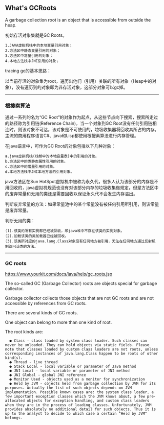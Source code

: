 ## What's GCRoots

A garbage collection root is an object that is accessible from outside the heap.

初始存活对象集就是GC Roots。

	1.JAVA虚拟机栈中的本地变量引用对象； 
	2.方法区中静态变量引用的对象； 
	3.方法区中常量引用的对象； 
	4.本地方法栈中JNI引用的对象；

tracing gc的基本思路：
	
以当前存活的对象集为root，遍历出他们（引用）关联的所有对象（Heap中的对象），没有遍历到的对象即为非存活对象，这部分对象可以gc掉。

---

### 根搜索算法

通过一系列的名为“GC Root”的对象作为起点，从这些节点向下搜索，搜索所走过的路径称为引用链(Reference Chain)，当一个对象到GC Root没有任何引用链相连时，则该对象不可达，该对象是不可使用的，垃圾收集器将回收其所占的内存。
主流的商用程序语言C#、java和Lisp都使用根搜素算法进行内存管理。


在java语言中，可作为GC Root的对象包括以下几种对象：

	a.java虚拟机栈(栈帧中的本地变量表)中的引用的对象。
	b.方法区中的类静态属性引用的对象。
	c.方法区中的常量引用的对象。
	d.本地方法栈中JNI本地方法的引用对象。

java方法区在Sun HotSpot虚拟机中被称为永久代，很多人认为该部分的内存是不用回收的，java虚拟机规范也没有对该部分内存的垃圾收集做规定，但是方法区中的废弃常量和无用的类还是需要回收以保证永久代不会发生内存溢出。

判断废弃常量的方法：如果常量池中的某个常量没有被任何引用所引用，则该常量是废弃常量。

判断无用的类：

	(1).该类的所有实例都已经被回收，即java堆中不存在该类的实例对象。
	(2).加载该类的类加载器已经被回收。
	(3).该类所对应的java.lang.Class对象没有任何地方被引用，无法在任何地方通过反射机制访问该类的方法。

---
### GC roots
https://www.yourkit.com/docs/java/help/gc_roots.jsp

The so-called GC (Garbage Collector) roots are objects special for garbage collector. 

Garbage collector collects those objects that are not GC roots and are not accessible by references from GC roots.

There are several kinds of GC roots. 

One object can belong to more than one kind of root. 

The root kinds are:

	  ● Class - class loaded by system class loader. Such classes can never be unloaded. They can hold objects via static fields. Please note that classes loaded by custom class loaders are not roots, unless corresponding instances of java.lang.Class happen to be roots of other kind(s).
	  ● Thread - live thread
	  ● Stack Local - local variable or parameter of Java method
	  ● JNI Local - local variable or parameter of JNI method
	  ● JNI Global - global JNI reference
	  ● Monitor Used - objects used as a monitor for synchronization
	  ● Held by JVM - objects held from garbage collection by JVM for its purposes. Actually the list of such objects depends on JVM implementation. Possible known cases are: the system class loader, a few important exception classes which the JVM knows about, a few pre-allocated objects for exception handling, and custom class loaders when they are in the process of loading classes. Unfortunately, JVM provides absolutely no additional detail for such objects. Thus it is up to the analyst to decide to which case a certain "Held by JVM" belongs.